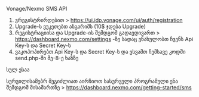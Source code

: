 Vonage/Nexmo SMS API

1. ვრეგისტრირდებით > https://ui.idp.vonage.com/ui/auth/registration
2. Upgrade-ს ვუკეთებთ ანგარიშს (10$ ჯდება Upgrade)
3. რეგისტრაციისა და Upgrade-ის შემდგომ გადავდივართ > https://dashboard.nexmo.com/settings -ზე სადაც ვნახულობთ ჩვენს Api Key-ს და Secret Key-ს
4. ვაკოპოპირებთ Api Key-ს და Secret Key-ს და ვსვამთ ჩემსავე კოდში send.php-ში მე-8-ე ხაზზე

სულ ესაა

სურვილისამებრ შეგიძლიათ აირჩიოთ სასურველი პროგრამული ენა შემდგომ მისამართზე > https://dashboard.nexmo.com/getting-started/sms

